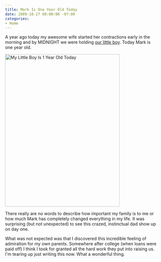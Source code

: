 ```yaml
---
title: Mark Is One Year Old Today
date: 2009-10-27 00:00:00 -07:00
categories:
- Home
---
```


<p>A year ago today my awesome wife started her contractions early in the morning and by MIDNIGHT we were holding <a href="http://www.flickr.com/photos/torrez/3042523804/">our little boy</a>. Today Mark is one year old.</p>

<p><a href="http://www.flickr.com/photos/torrez/4050891048/" title="My Little Boy Is 1 Year Old Today by torrez, on Flickr"><img src="http://farm3.static.flickr.com/2564/4050891048_5737ec342a.jpg" width="375" height="500" alt="My Little Boy Is 1 Year Old Today" /></a></p>

<p>There really are no words to describe how important my family is to me or how much Mark has completely changed everything in my life. It was surprising (but not unexpected) to see this crazed, instinctual dad show up  on day one. </p>

<p>What was not expected was that I discovered this incredible feeling of admiration for my own parents. Somewhere after college (when loans were paid off) I think I took for granted all the hard work they put into raising us. I'm tearing up just writing this now. What a wonderful thing.</p>
